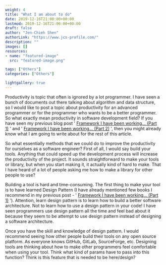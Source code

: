 ```yaml
---
weight: 4
title: "What I am about to do"
date: 2019-12-16T21:00:00+00:00
lastmod: 2019-12-16T21:00:00+00:00
draft: false
author: "Jen-Chieh Shen"
authorLink: "https://www.jcs-profile.com/"
description: ""
images: []
resources:
- name: "featured-image"
  src: "featured-image.png"

tags: ["Others"]
categories: ["Others"]

lightgallery: true
---
```


Productivity is topic that often is ignored by a lot programmer. I have 
seen a bunch of documents out there talking about algorithm and data structure,
so I would like to post a topic about productivity for an advanced programmer 
or for the programmer who wants to be a better programmer. So what exactly
mean productivity in software development field? If you have seen my previous 
blog post '
[Framework I have been working... (Part 1)](?page=Framework_sp_I_sp_have_sp_been_sp_working_sp_-Part_sp_1-)
' and '
[Framework I have been working... (Part 2)](?page=Framework_sp_I_sp_have_sp_been_sp_working_sp_-Part_sp_2-)
', then you might already know what I am going to write about for the rest of 
this article.

<!-- more -->

So what essentially methods that we could do to improve the productivity for 
ourselves as a software engineer? First of all, I would say build your tools.
Anything that could speed up the development process will increase the productivity 
of the project. It sounds straightforward to make your tools or library, but 
when you start making it, it actually kind of hard to make. That I have heard 
of a lot of people asking me how to make a library for other people to use?

Building a tool is hard and time-consuming. The first thing to make your 
tool is to have learned Design Pattern (I have already mentioned few books I 
recommend in my previous post - '
[Framework I have been working... (Part 1)](?page=Framework_sp_I_sp_have_sp_been_sp_working_sp_-Part_sp_1-)
'). Attention, learn design pattern is to learn how to build a better software 
architecture. Not to learn how to use a design pattern in your code! I have seen 
programmers use design pattern all the time and feel bad about it because they 
seem to be attempt to use design pattern instead of designing a software architecture.

Once you have the skill and knowledge of design pattern. I would recommend 
seeing how other people build their tools on any open source platform. As 
everyone knows GitHub, GitLab, SourceForge, etc. Designing tools are thinking 
about how to make other programmers feel comfortable when using your tool. 
Think what kind of params have to pass into this function? Think is this 
feature that is needed to be here/design?
